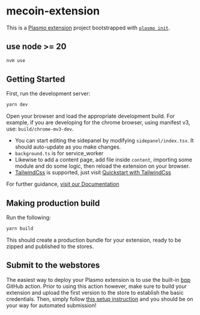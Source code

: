 # mecoin-extension

This is a [Plasmo extension](https://docs.plasmo.com/) project bootstrapped with [`plasmo init`](https://www.npmjs.com/package/plasmo).

## use node >= 20

```bash
nvm use
```

## Getting Started

First, run the development server:

```bash
yarn dev
```

Open your browser and load the appropriate development build. For example, if you are developing for the chrome browser, using manifest v3, use: `build/chrome-mv3-dev`.

- You can start editing the sidepanel by modifying `sidepanel/index.tsx`. It should auto-update as you make changes.
- `background.ts` is for service_worker
- Likewise to add a content page, add file inside `content`, importing some module and do some logic, then reload the extension on your browser.
- [TailwindCss](https://tailwindcss.com/) is supported, just visit [Quickstart with TailwindCss](https://docs.plasmo.com/quickstarts/with-tailwindcss)

For further guidance, [visit our Documentation](https://docs.plasmo.com/)

## Making production build

Run the following:

```bash
yarn build
```

This should create a production bundle for your extension, ready to be zipped and published to the stores.

## Submit to the webstores

The easiest way to deploy your Plasmo extension is to use the built-in [bpp](https://bpp.browser.market) GitHub action. Prior to using this action however, make sure to build your extension and upload the first version to the store to establish the basic credentials. Then, simply follow [this setup instruction](https://docs.plasmo.com/framework/workflows/submit) and you should be on your way for automated submission!
